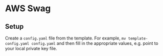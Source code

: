 AWS Swag
========

Setup
-----
Create a `config.yaml` file from the template. For example, `mv template-config.yaml config.yaml` and then fill in the appropriate values, e.g. point to your local private key file.
